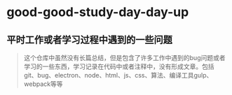 # good-good-study-day-day-up

## 平时工作或者学习过程中遇到的一些问题

> 这个仓库中虽然没有长篇总结，但是包含了许多工作中遇到的bug问题或者学习的一些东西，学习记录在代码中或者注释中，没有形成文章。包括git、bug、electron、node、html、js、css、算法、编译工具gulp、webpack等等
